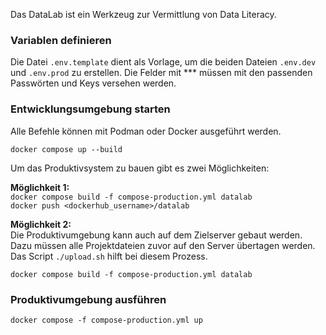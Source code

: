 Das DataLab ist ein Werkzeug zur Vermittlung von Data Literacy. 

### Variablen definieren

Die Datei `.env.template` dient als Vorlage, um die beiden Dateien `.env.dev` und `.env.prod` zu erstellen. Die Felder mit *** müssen mit den passenden Passwörten und Keys versehen werden.

### Entwicklungsumgebung starten

Alle Befehle können mit Podman oder Docker ausgeführt werden.

`docker compose up --build`  

Um das Produktivsystem zu bauen gibt es zwei Möglichkeiten:

**Möglichkeit 1:**  
`docker compose build -f compose-production.yml datalab`  
`docker push <dockerhub_username>/datalab`

**Möglichkeit 2:**  
Die Produktivumgebung kann auch auf dem Zielserver gebaut werden. Dazu müssen alle Projektdateien zuvor auf den Server übertagen werden.
Das Script `./upload.sh` hilft bei diesem Prozess.

`docker compose build -f compose-production.yml datalab`  
   
### Produktivumgebung ausführen

`docker compose -f compose-production.yml up`  
